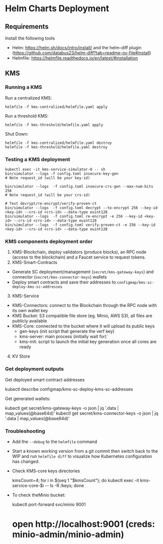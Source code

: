 # Helm Charts Deployment

## Requirements

Install the following tools

* Helm: https://helm.sh/docs/intro/install/ and the helm-diff plugin (https://github.com/databus23/helm-diff?tab=readme-ov-file#install)
* Helmfile: https://helmfile.readthedocs.io/en/latest/#installation

## KMS

### Running a KMS

Run a centralized KMS:

    helmfile -f kms-centralized/helmfile.yaml apply

Run a threshold KMS:

    helmfile -f kms-threshold/helmfile.yaml apply

Shut Down:

    helmfile -f kms-centralized/helmfile.yaml destroy
    helmfile -f kms-threshold/helmfile.yaml destroy

### Testing a KMS deployment

    kubectl exec -it kms-service-simulator-0 -- sh
    bin/simulator --logs -f config.toml insecure-key-gen
    # Note request_id (will be your key-id)

    bin/simulator --logs  -f config.toml insecure-crs-gen --max-num-bits 256
    # Note request_id (will be your crs-id)

    # Test decrypt/re-encrypt/verify-proven-ct
    bin/simulator --logs  -f config.toml decrypt --to-encrypt 256 --key-id <key-id> --crs-id <crs-id> --data-type euint128
    bin/simulator --logs  -f config.toml re-encrypt -e 256 --key-id <key-id> --crs-id <crs-id> --data-type euint128
    bin/simulator --logs  -f config.toml verify-proven-ct -e 256 --key-id <key-id> --crs-id <crs-id> --data-type euint128

### KMS components deployment order

1. KMS-Blockchain, deploy validators (produce blocks), an RPC node (access to the blockchain) and a Faucet service to request tokens.
2. KMS-Smart-Contracts
  * Generate SC deployment/management (`secret/kms-gateway-keys`) and connector (`secret/kms-connector-keys`) wallets
  * Deploy smart contracts and save their addresses to `configmap/kms-sc-deploy-kms-sc-addresses`
3. KMS-Service
  * KMS-Connectors: connect to the Blockchain through the RPC node with its own wallet key
  * KMS Bucket: S3 compatible file store (eg. Minio, AWS S3), all files are publicly available
  * KMS-Core: connected to the bucket where it will upload its public keys
    - gen-keys (init script that generate the verf key)
    - kms-server: main process (initially wait for)`
    - kms-init: script to launch the initial key generation once all cores are ready
4. KV Store

### Get deployment outputs

Get deployed smart contract addresses

  kubectl describe configmap/kms-sc-deploy-kms-sc-addresses

Get generated wallets:

  kubectl get secret/kms-gateway-keys -o json | jq '.data | map_values(@base64d)'
  kubectl get secret/kms-connector-keys -o json | jq '.data | map_values(@base64d)'

### Troubleshooting

* Add the `--debug` to the `helmfile` command
* Start a known working version from a git commit then switch back to the WIP and run `helmfile diff` to visualize how Kubernetes configuration has changed.
* Check KMS-core keys directories

    kmsCount=4; for i in  $(seq 1 "$kmsCount"); do kubectl exec -it kms-service-core-$i -- ls -R /keys; done

* To check theMinio bucket:

    kubectl port-forward svc/minio 9001
    # open http://localhost:9001 (creds: minio-admin/minio-admin)
